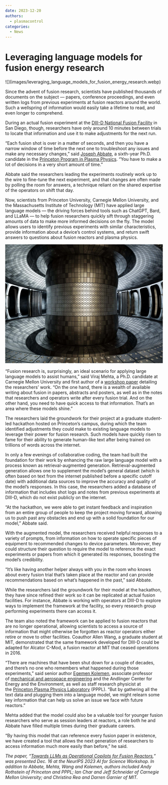 ```yaml
---
date: 2023-12-20
authors:
  - plasmacontrol
categories:
  - News
---
```


# Leveraging language models for fusion energy research

<div class="post-title-image" markdown="span">
![](images/leveraging_language_models_for_fusion_energy_research.webp)
</div>

Since the advent of fusion research, scientists have published thousands of documents on the subject — papers, conference proceedings, and even written logs from previous experiments at fusion reactors around the world. Such a wellspring of information would easily take a lifetime to read, and even longer to comprehend.

<!-- more -->

During an actual fusion experiment at the [DIII-D National Fusion Facility](https://www.ga.com/magnetic-fusion/diii-d) in San Diego, though, researchers have only around 10 minutes between trials to locate that information and use it to make adjustments for the next run.

“Each fusion shot is over in a matter of seconds, and then you have a narrow window of time before the next one to troubleshoot any issues and make any necessary changes,” said [Joseph Abbate](https://plasma.princeton.edu/people/joe-abbate), a sixth-year Ph.D. candidate in the [Princeton Program in Plasma Physics](https://plasma.princeton.edu/). “You have to make a lot of decisions in a very short amount of time.”

Abbate said the researchers leading the experiments routinely work up to the wire to fine-tune the next experiment, and that changes are often made by polling the room for answers, a technique reliant on the shared expertise of the operators on shift that day.

Now, scientists from Princeton University, Carnegie Mellon University, and the Massachusetts Institute of Technology (MIT) have applied large language models — the driving forces behind tools such as ChatGPT, Bard, and LLaMA — to help fusion researchers quickly sift through staggering amounts of data to make more informed decisions on the fly. The model allows users to identify previous experiments with similar characteristics, provide information about a device’s control systems, and return swift answers to questions about fusion reactors and plasma physics.

![An illustration of a tokamak’s interior. Photo by adobe.stock.com](images/leveraging_language_models_for_fusion_energy_research.jpeg)

“Fusion research is, surprisingly, an ideal scenario for applying large language models to assist humans,” said Viraj Mehta, a Ph.D. candidate at Carnegie Mellon University and first author of a [workshop paper](https://openreview.net/forum?id=yGVChrbJ4E) detailing the researchers’ work. “On the one hand, there is a wealth of available writing about fusion in papers, abstracts and posters, as well as in the notes that researchers and operators write after every fusion trial. And on the other hand, you need to have quick access to that information. That’s an area where these models shine.”

The researchers laid the groundwork for their project at a graduate student-led hackathon hosted on Princeton’s campus, during which the team identified adjustments they could make to existing language models to leverage their power for fusion research. Such models have quickly risen to fame for their ability to generate human-like text after being trained on trillions of words across the internet.

In only a few evenings of collaborative coding, the team had built the foundation for their work by enhancing the raw large language model with a process known as retrieval-augmented generation. Retrieval-augmented generation allows one to supplement the model’s general dataset (which is often based on text from the internet published before a specific cutoff date) with additional data sources to improve the accuracy and quality of the model’s responses. In this case, the researchers added a database of information that includes shot logs and notes from previous experiments at DIII-D, which do not exist publicly on the internet.

“At the hackathon, we were able to get instant feedback and inspiration from an entire group of people to keep the project moving forward, allowing us to push past any obstacles and end up with a solid foundation for our model,” Abbate said.

With the augmented model, the researchers received helpful responses to a variety of prompts, from information on how to operate specific pieces of equipment to recommended changes to device parameters. Moreover, they could structure their question to require the model to reference the exact experiments or papers from which it generated its responses, boosting the model’s credibility.

“It’s like having another helper always with you in the room who knows about every fusion trial that’s taken place at the reactor and can provide recommendations based on what’s happened in the past,” said Abbate.

While the researchers laid the groundwork for their model at the hackathon, they have since refined their work so it can be replicated at actual fusion facilities. For instance, Abbate is working with operators at DIII-D to explore ways to implement the framework at the facility, so every research group performing experiments there can access it.

The team also noted the framework can be applied to fusion reactors that are no longer operational, allowing scientists to access a source of information that might otherwise be forgotten as reactor operators either retire or move to other facilities. Coauthor Allen Wang, a graduate student at MIT, demonstrated that the same framework developed for DIII-D could be adapted for Alcator C-Mod, a fusion reactor at MIT that ceased operations in 2016.

“There are machines that have been shut down for a couple of decades, and there’s no one who remembers what happened during those experiments,” said senior author [Egemen Kolemen](https://engineering.princeton.edu/faculty/egemen-kolemen), associate professor of [mechanical and aerospace engineering](https://mae.princeton.edu/) and the Andlinger Center for Energy and the Environment, as well as staff research physicist at the [Princeton Plasma Physics Laboratory](https://www.pppl.gov/) (PPPL). “But by gathering all the text data and plugging them into a language model, we might relearn some key information that can help us solve an issue we face with future reactors.”

Mehta added that the model could also be a valuable tool for younger fusion researchers who serve as session leaders at reactors, a role both he and Abbate have filled multiple times during their graduate careers.

“By having this model that can reference every fusion paper in existence, we have created a tool that allows the next generation of researchers to access information much more easily than before,” he said.

_The paper, “_[_Towards LLMs as Operational Copilots for Fusion Reactors_](https://openreview.net/forum?id=yGVChrbJ4E)_,” was presented Dec. 16 at the NeurIPS 2023 AI for Science Workshop. In addition to Abbate, Mehta, Wang and Kolemen, authors included Andy Rothstein of Princeton and PPPL; Ian Char and Jeff Schneider of Carnegie Mellon University; and Christina Rea and Darren Garnier of MIT._
